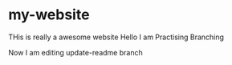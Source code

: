 # my-website

THis is really a awesome website
Hello I am Practising Branching

Now I am editing update-readme branch
